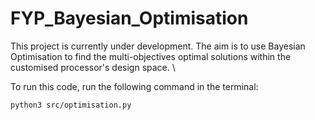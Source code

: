 # FYP_Bayesian_Optimisation

This project is currently under development. The aim is to use Bayesian Optimisation to find the multi-objectives optimal solutions within the customised processor's design space. \\

To run this code, run the following command in the terminal: 

```python3 src/optimisation.py```